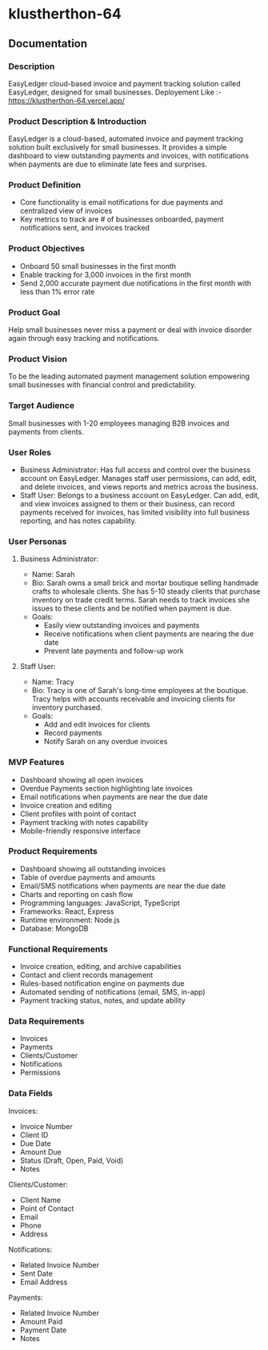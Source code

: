 # klustherthon-64

## Documentation

### Description

EasyLedger cloud-based invoice and payment tracking solution called EasyLedger, designed for small businesses.
Deployement Like :- https://klustherthon-64.vercel.app/

### Product Description & Introduction

EasyLedger is a cloud-based, automated invoice and payment tracking solution built exclusively for small businesses. It provides a simple dashboard to view outstanding payments and invoices, with notifications when payments are due to eliminate late fees and surprises.

### Product Definition

- Core functionality is email notifications for due payments and centralized view of invoices
- Key metrics to track are # of businesses onboarded, payment notifications sent, and invoices tracked

### Product Objectives

- Onboard 50 small businesses in the first month
- Enable tracking for 3,000 invoices in the first month
- Send 2,000 accurate payment due notifications in the first month with less than 1% error rate

### Product Goal

Help small businesses never miss a payment or deal with invoice disorder again through easy tracking and notifications.

### Product Vision

To be the leading automated payment management solution empowering small businesses with financial control and predictability.

### Target Audience

Small businesses with 1-20 employees managing B2B invoices and payments from clients.

### User Roles

- Business Administrator: Has full access and control over the business account on EasyLedger. Manages staff user permissions, can add, edit, and delete invoices, and views reports and metrics across the business.
- Staff User: Belongs to a business account on EasyLedger. Can add, edit, and view invoices assigned to them or their business, can record payments received for invoices, has limited visibility into full business reporting, and has notes capability.

### User Personas

1. Business Administrator:

   - Name: Sarah
   - Bio: Sarah owns a small brick and mortar boutique selling handmade crafts to wholesale clients. She has 5-10 steady clients that purchase inventory on trade credit terms. Sarah needs to track invoices she issues to these clients and be notified when payment is due.
   - Goals:
     - Easily view outstanding invoices and payments
     - Receive notifications when client payments are nearing the due date
     - Prevent late payments and follow-up work

2. Staff User:
   - Name: Tracy
   - Bio: Tracy is one of Sarah's long-time employees at the boutique. Tracy helps with accounts receivable and invoicing clients for inventory purchased.
   - Goals:
     - Add and edit invoices for clients
     - Record payments
     - Notify Sarah on any overdue invoices

### MVP Features

- Dashboard showing all open invoices
- Overdue Payments section highlighting late invoices
- Email notifications when payments are near the due date
- Invoice creation and editing
- Client profiles with point of contact
- Payment tracking with notes capability
- Mobile-friendly responsive interface

### Product Requirements

- Dashboard showing all outstanding invoices
- Table of overdue payments and amounts
- Email/SMS notifications when payments are near the due date
- Charts and reporting on cash flow
- Programming languages: JavaScript, TypeScript
- Frameworks: React, Express
- Runtime environment: Node.js
- Database: MongoDB

### Functional Requirements

- Invoice creation, editing, and archive capabilities
- Contact and client records management
- Rules-based notification engine on payments due
- Automated sending of notifications (email, SMS, in-app)
- Payment tracking status, notes, and update ability

### Data Requirements

- Invoices
- Payments
- Clients/Customer
- Notifications
- Permissions

### Data Fields

Invoices:

- Invoice Number
- Client ID
- Due Date
- Amount Due
- Status (Draft, Open, Paid, Void)
- Notes

Clients/Customer:

- Client Name
- Point of Contact
- Email
- Phone
- Address

Notifications:

- Related Invoice Number
- Sent Date
- Email Address

Payments:

- Related Invoice Number
- Amount Paid
- Payment Date
- Notes
